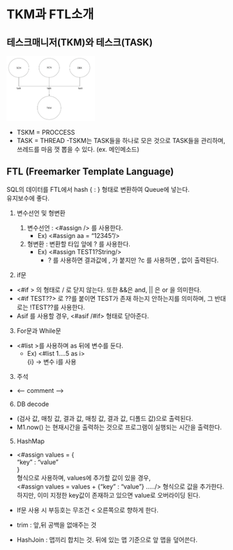 TKM과 FTL소개
=======================
테스크매니저(TKM)와 테스크(TASK)
-----------------------------------
<img src="./img/3-img1.png" width="40%" height="30%" ></img> </br>
- TSKM = PROCCESS
- TASK = THREAD
 -TSKM는 TASK들을 하나로 모은 것으로 TASK들을 관리하며, 쓰레드를 마음 껏 뽑을 수 있다. (ex. 메인메소드) </br>
 
 
FTL (Freemarker Template Language)
------------------------------------
SQL의 데이터를 FTL에서 hash { : } 형태로 변환하여 Queue에 넣는다. </br>
유지보수에 좋다. </br>

1. 변수선언 및 형변환
	1. 변수선언 : <#assign /> 를 사용한다.
		- Ex) <#assign aa = “12345”/>
	2. 형변환 : 변환할 타입 앞에 ? 를 사용한다.
		- Ex) <#assign TEST1?String/>
			- ? 를 사용하면 결과값에 , 가 붙지만 ?c 를 사용하면 , 없이 출력된다.

2. if문
- <#if > 의 형태로 / 로 닫지 않는다. 또한 &&은 and, || 은 or 을 의미한다.
- <#if TEST??> 로 ??를 붙이면 TEST가 존재 하는지 안하는지를 의미하며, 그 반대로는 !TEST??를 사용한다.
- Asif 를 사용할 경우, <#asif      /#if> 형태로 닫아준다.

3. For문과 While문 
- <#list >를 사용하며 as 뒤에 변수를 둔다.
	- Ex) <#list 1….5 as i> </br>
{i}    -> 변수 i를 사용

3. 주석 
- <-- comment -->

6. DB decode 
- (검사 값, 매칭 값, 결과 값, 매칭 값, 결과 값, 디폴드 값)으로 출력된다. </br>
- M1.now() 는 현재시간을 출력하는 것으로 프로그램이 실행되는 시간을 출력한다. </br>

5. HashMap
- <#assign values = { </br>
“key” : “value” </br>
} </br>
형식으로 사용하며, values에 추가할 값이 있을 경우, </br>
<#assign values = values + {“key” : “value”} …../> 형식으로 값을 추가한다. </br>
하지만, 이미 지정한 key값이 존재하고 있으면 value로 오버라이딩 된다. </br>
 
- If문 사용 시 부등호는 무조건 < 오른쪽으로 향하게 한다.
- trim :  앞,뒤 공백을 없애주는 것
- HashJoin : 맵끼리 합치는 것. 뒤에 있는 맵 기준으로 앞 맵을 덮어쓴다.
